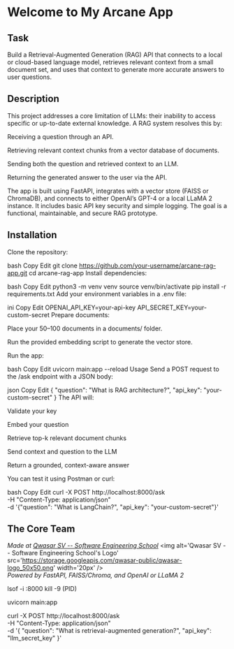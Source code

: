 # Welcome to My Arcane App

## Task
Build a Retrieval-Augmented Generation (RAG) API that connects to a local or cloud-based language model, retrieves relevant context from a small document set, and uses that context to generate more accurate answers to user questions.


## Description
This project addresses a core limitation of LLMs: their inability to access specific or up-to-date external knowledge. A RAG system resolves this by:

Receiving a question through an API.

Retrieving relevant context chunks from a vector database of documents.

Sending both the question and retrieved context to an LLM.

Returning the generated answer to the user via the API.

The app is built using FastAPI, integrates with a vector store (FAISS or ChromaDB), and connects to either OpenAI’s GPT-4 or a local LLaMA 2 instance. It includes basic API key security and simple logging. The goal is a functional, maintainable, and secure RAG prototype.

## Installation
Clone the repository:

bash
Copy
Edit
git clone https://github.com/your-username/arcane-rag-app.git
cd arcane-rag-app
Install dependencies:

bash
Copy
Edit
python3 -m venv venv
source venv/bin/activate
pip install -r requirements.txt
Add your environment variables in a .env file:

ini
Copy
Edit
OPENAI_API_KEY=your-api-key
API_SECRET_KEY=your-custom-secret
Prepare documents:

Place your 50–100 documents in a documents/ folder.

Run the provided embedding script to generate the vector store.

Run the app:

bash
Copy
Edit
uvicorn main:app --reload
Usage
Send a POST request to the /ask endpoint with a JSON body:

json
Copy
Edit
{
  "question": "What is RAG architecture?",
  "api_key": "your-custom-secret"
}
The API will:

Validate your key

Embed your question

Retrieve top-k relevant document chunks

Send context and question to the LLM

Return a grounded, context-aware answer

You can test it using Postman or curl:

bash
Copy
Edit
curl -X POST http://localhost:8000/ask \
  -H "Content-Type: application/json" \
  -d '{"question": "What is LangChain?", "api_key": "your-custom-secret"}'


## The Core Team
<span><i>Made at <a href='https://qwasar.io'>Qwasar SV -- Software Engineering School</a></i></span>
<span><img alt='Qwasar SV -- Software Engineering School's Logo' src='https://storage.googleapis.com/qwasar-public/qwasar-logo_50x50.png' width='20px' /></span>
<br>
<span><i>Powered by FastAPI, FAISS/Chroma, and OpenAI or LLaMA 2</i></span>


lsof -i :8000
kill -9 (PID)

uvicorn main:app

curl -X POST http://localhost:8000/ask \
  -H "Content-Type: application/json" \
  -d '{
    "question": "What is retrieval-augmented generation?",
    "api_key": "llm_secret_key"
  }'
